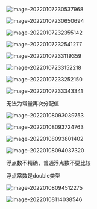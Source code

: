 ![image-20220107230537968](Day03-变量-photo/image-20220107230537968.png)







![image-20220107230650694](Day03-变量-photo/image-20220107230650694.png)



![image-20220107232355142](Day03-变量-photo/image-20220107232355142.png)



![image-20220107232541277](Day03-变量-photo/image-20220107232541277.png)





![image-20220107233119359](Day03-变量-photo/image-20220107233119359.png)



![image-20220107233152218](Day03-变量-photo/image-20220107233152218.png)





![image-20220107233252150](Day03-变量-photo/image-20220107233252150.png)





![image-20220107233343341](Day03-变量-photo/image-20220107233343341.png)

无法为常量再次分配值





![image-20220108093039753](Day03-变量-photo/image-20220108093039753.png)



![image-20220108093724763](Day03-变量-photo/image-20220108093724763.png)



![image-20220108093801402](Day03-变量-photo/image-20220108093801402.png)



![image-20220108094037320](Day03-变量-photo/image-20220108094037320.png)



浮点数不精确，普通浮点数不要比较



浮点常数是double类型



![image-20220108094512275](Day03-变量-photo/image-20220108094512275.png)

![image-20220108114038546](Day03-变量-photo/image-20220108114038546.png)

